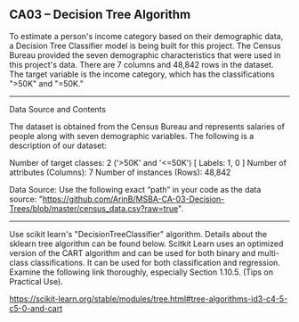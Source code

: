 CA03 – Decision Tree Algorithm
-----------------------------------------

To estimate a person's income category based on their demographic data, a Decision Tree Classifier model is being built for this project. The Census Bureau provided the seven demographic characteristics that were used in this project's data. There are 7 columns and 48,842 rows in the dataset. The target variable is the income category, which has the classifications ">50K" and "=50K."

------------------------------------------
Data Source and Contents

The dataset is obtained from the Census Bureau and represents salaries of people along with seven demographic variables. The following is a description of our dataset:

Number of target classes: 2 ('>50K' and '<=50K') [ Labels: 1, 0 ]
Number of attributes (Columns): 7
Number of instances (Rows): 48,842

Data Source: Use the following exact “path” in your code as the data source: "https://github.com/ArinB/MSBA-CA-03-Decision-Trees/blob/master/census_data.csv?raw=true".

------------------------------------------

Use scikit learn's "DecisionTreeClassifier" algorithm. Details about the sklearn tree algorithm can be found below. Scitkit Learn uses an optimized version of the CART algorithm and can be used for both binary and multi-class classifications. It can be used for both classification and regression. Examine the following link thoroughly, especially Section 1.10.5. (Tips on Practical Use).

https://scikit-learn.org/stable/modules/tree.html#tree-algorithms-id3-c4-5-c5-0-and-cart
